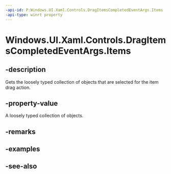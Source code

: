 ```yaml
---
-api-id: P:Windows.UI.Xaml.Controls.DragItemsCompletedEventArgs.Items
-api-type: winrt property
---
```


<!-- Property syntax
public Windows.Foundation.Collections.IVectorView<object> Items { get; }
-->

# Windows.UI.Xaml.Controls.DragItemsCompletedEventArgs.Items

## -description
Gets the loosely typed collection of objects that are selected for the item drag action.



## -property-value
A loosely typed collection of objects.

## -remarks

## -examples

## -see-also
